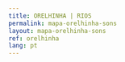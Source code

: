 ```yaml
---
title: ORELHINHA | RIOS
permalink: mapa-orelhinha-sons
layout: mapa-orelhinha-sons
ref: orelhinha
lang: pt
---
```

